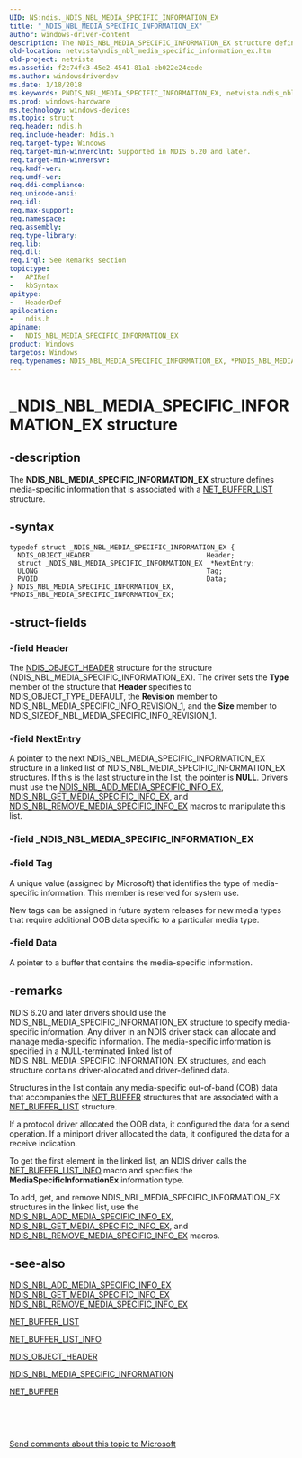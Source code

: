 ```yaml
---
UID: NS:ndis._NDIS_NBL_MEDIA_SPECIFIC_INFORMATION_EX
title: "_NDIS_NBL_MEDIA_SPECIFIC_INFORMATION_EX"
author: windows-driver-content
description: The NDIS_NBL_MEDIA_SPECIFIC_INFORMATION_EX structure defines media-specific information that is associated with a NET_BUFFER_LIST structure.
old-location: netvista\ndis_nbl_media_specific_information_ex.htm
old-project: netvista
ms.assetid: f2c74fc3-45e2-4541-81a1-eb022e24cede
ms.author: windowsdriverdev
ms.date: 1/18/2018
ms.keywords: PNDIS_NBL_MEDIA_SPECIFIC_INFORMATION_EX, netvista.ndis_nbl_media_specific_information_ex, ndis/NDIS_NBL_MEDIA_SPECIFIC_INFORMATION_EX, *PNDIS_NBL_MEDIA_SPECIFIC_INFORMATION_EX, _NDIS_NBL_MEDIA_SPECIFIC_INFORMATION_EX, NDIS_NBL_MEDIA_SPECIFIC_INFORMATION_EX, ndis_netbuf_macros_media_specific_587542fc-f693-4a93-b343-0a9e86e6659e.xml, NDIS_NBL_MEDIA_SPECIFIC_INFORMATION_EX structure [Network Drivers Starting with Windows Vista], PNDIS_NBL_MEDIA_SPECIFIC_INFORMATION_EX structure pointer [Network Drivers Starting with Windows Vista], ndis/PNDIS_NBL_MEDIA_SPECIFIC_INFORMATION_EX
ms.prod: windows-hardware
ms.technology: windows-devices
ms.topic: struct
req.header: ndis.h
req.include-header: Ndis.h
req.target-type: Windows
req.target-min-winverclnt: Supported in NDIS 6.20 and later.
req.target-min-winversvr: 
req.kmdf-ver: 
req.umdf-ver: 
req.ddi-compliance: 
req.unicode-ansi: 
req.idl: 
req.max-support: 
req.namespace: 
req.assembly: 
req.type-library: 
req.lib: 
req.dll: 
req.irql: See Remarks section
topictype:
-	APIRef
-	kbSyntax
apitype:
-	HeaderDef
apilocation:
-	ndis.h
apiname:
-	NDIS_NBL_MEDIA_SPECIFIC_INFORMATION_EX
product: Windows
targetos: Windows
req.typenames: NDIS_NBL_MEDIA_SPECIFIC_INFORMATION_EX, *PNDIS_NBL_MEDIA_SPECIFIC_INFORMATION_EX
---
```


# _NDIS_NBL_MEDIA_SPECIFIC_INFORMATION_EX structure


## -description


The <b>NDIS_NBL_MEDIA_SPECIFIC_INFORMATION_EX</b> structure defines media-specific information that is
  associated with a 
  <a href="..\ndis\ns-ndis-_net_buffer_list.md">NET_BUFFER_LIST</a> structure.


## -syntax


````
typedef struct _NDIS_NBL_MEDIA_SPECIFIC_INFORMATION_EX {
  NDIS_OBJECT_HEADER                             Header;
  struct _NDIS_NBL_MEDIA_SPECIFIC_INFORMATION_EX  *NextEntry;
  ULONG                                          Tag;
  PVOID                                          Data;
} NDIS_NBL_MEDIA_SPECIFIC_INFORMATION_EX, *PNDIS_NBL_MEDIA_SPECIFIC_INFORMATION_EX;
````


## -struct-fields




### -field Header

The 
     <a href="..\ntddndis\ns-ntddndis-_ndis_object_header.md">NDIS_OBJECT_HEADER</a> structure for the
     structure (NDIS_NBL_MEDIA_SPECIFIC_INFORMATION_EX). The driver sets the 
     <b>Type</b> member of the structure that 
     <b>Header</b> specifies to NDIS_OBJECT_TYPE_DEFAULT, the 
     <b>Revision</b> member to NDIS_NBL_MEDIA_SPECIFIC_INFO_REVISION_1, and the 
     <b>Size</b> member to NDIS_SIZEOF_NBL_MEDIA_SPECIFIC_INFO_REVISION_1.


### -field NextEntry

A pointer to the next NDIS_NBL_MEDIA_SPECIFIC_INFORMATION_EX structure in a linked list of
     NDIS_NBL_MEDIA_SPECIFIC_INFORMATION_EX structures. If this is the last structure in the list, the
     pointer is <b>NULL</b>. Drivers must use the 
     <a href="https://msdn.microsoft.com/en-us/library/windows/hardware/ff566518">
     NDIS_NBL_ADD_MEDIA_SPECIFIC_INFO_EX</a>, 
     <a href="https://msdn.microsoft.com/en-us/library/windows/hardware/ff566512">
     NDIS_NBL_GET_MEDIA_SPECIFIC_INFO_EX</a>, and 
     <a href="https://msdn.microsoft.com/en-us/library/windows/hardware/ff566518">
     NDIS_NBL_REMOVE_MEDIA_SPECIFIC_INFO_EX</a> macros to manipulate this list.


### -field _NDIS_NBL_MEDIA_SPECIFIC_INFORMATION_EX

 


### -field Tag

A unique value (assigned by Microsoft) that identifies the type of media-specific information.
     This member is reserved for system use.
     

New tags can be assigned in future system releases for new media types that require additional OOB
     data specific to a particular media type.


### -field Data

A pointer to a buffer that contains the media-specific information.


## -remarks



NDIS 6.20 and later drivers should use the NDIS_NBL_MEDIA_SPECIFIC_INFORMATION_EX structure to specify
    media-specific information. Any driver in an NDIS driver stack can allocate and manage media-specific
    information. The media-specific information is specified in a NULL-terminated linked list of
    NDIS_NBL_MEDIA_SPECIFIC_INFORMATION_EX structures, and each structure contains driver-allocated and
    driver-defined data.

Structures in the list contain any media-specific out-of-band (OOB) data that accompanies the 
    <a href="..\ndis\ns-ndis-_net_buffer.md">NET_BUFFER</a> structures that are associated with a 
    <a href="..\ndis\ns-ndis-_net_buffer_list.md">NET_BUFFER_LIST</a> structure.

If a protocol driver allocated the OOB data, it configured the data for a send operation. If a
    miniport driver allocated the data, it configured the data for a receive indication.

To get the first element in the linked list, an NDIS driver calls the 
    <a href="https://msdn.microsoft.com/library/windows/hardware/ff568401">NET_BUFFER_LIST_INFO</a> macro and specifies
    the 
    <b>MediaSpecificInformationEx</b> information type.

To add, get, and remove NDIS_NBL_MEDIA_SPECIFIC_INFORMATION_EX structures in the linked list, use the 
    <a href="https://msdn.microsoft.com/en-us/library/windows/hardware/ff566518">
    NDIS_NBL_ADD_MEDIA_SPECIFIC_INFO_EX</a>, 
    <a href="https://msdn.microsoft.com/en-us/library/windows/hardware/ff566512">
    NDIS_NBL_GET_MEDIA_SPECIFIC_INFO_EX</a>, and 
    <a href="https://msdn.microsoft.com/en-us/library/windows/hardware/ff566518">
    NDIS_NBL_REMOVE_MEDIA_SPECIFIC_INFO_EX</a> macros.




## -see-also

<a href="https://msdn.microsoft.com/en-us/library/windows/hardware/ff566518">
   NDIS_NBL_ADD_MEDIA_SPECIFIC_INFO_EX</a>



<a href="https://msdn.microsoft.com/en-us/library/windows/hardware/ff566512">
   NDIS_NBL_GET_MEDIA_SPECIFIC_INFO_EX</a>



<a href="https://msdn.microsoft.com/en-us/library/windows/hardware/ff566518">
   NDIS_NBL_REMOVE_MEDIA_SPECIFIC_INFO_EX</a>



<a href="..\ndis\ns-ndis-_net_buffer_list.md">NET_BUFFER_LIST</a>



<a href="https://msdn.microsoft.com/library/windows/hardware/ff568401">NET_BUFFER_LIST_INFO</a>



<a href="..\ntddndis\ns-ntddndis-_ndis_object_header.md">NDIS_OBJECT_HEADER</a>



<a href="..\ndis\ns-ndis-_ndis_nbl_media_media_specific_information.md">NDIS_NBL_MEDIA_SPECIFIC_INFORMATION</a>



<a href="..\ndis\ns-ndis-_net_buffer.md">NET_BUFFER</a>



 

 

<a href="mailto:wsddocfb@microsoft.com?subject=Documentation%20feedback [netvista\netvista]:%20NDIS_NBL_MEDIA_SPECIFIC_INFORMATION_EX structure%20 RELEASE:%20(1/18/2018)&amp;body=%0A%0APRIVACY STATEMENT%0A%0AWe use your feedback to improve the documentation. We don't use your email address for any other purpose, and we'll remove your email address from our system after the issue that you're reporting is fixed. While we're working to fix this issue, we might send you an email message to ask for more info. Later, we might also send you an email message to let you know that we've addressed your feedback.%0A%0AFor more info about Microsoft's privacy policy, see http://privacy.microsoft.com/en-us/default.aspx." title="Send comments about this topic to Microsoft">Send comments about this topic to Microsoft</a>

